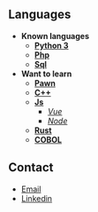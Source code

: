 ## Languages
* <strong>Known languages</strong>
  * [<strong>Python 3</strong>](https://www.python.org/)
  * [<strong>Php</strong>](https://www.php.net/)
  * [<strong>Sql</strong>](https://en.wikipedia.org/wiki/SQL)
* <strong>Want to learn</strong> 
  * [<strong>Pawn</strong>](https://wiki.alliedmods.net/Pawn_Tutorial)
  * [<strong>C++</strong>](https://en.wikipedia.org/wiki/C%2B%2B)
  * [<strong>Js</strong>](https://www.javascript.com/)
      * [<i>Vue</i>](https://vuejs.org/)
      * [<i>Node</i>](https://nodejs.org/en/)
  * [<strong>Rust</strong>](https://www.rust-lang.org/)
  * [<strong>COBOL</strong>](https://developer.ibm.com/languages/cobol/)

## Contact
* [Email](mailto:reece.harris98@protonmail.com) 
* [Linkedin](https://www.linkedin.com/in/reece-harris-3215b91bb/)
